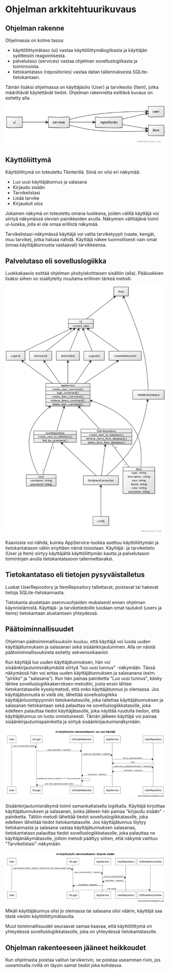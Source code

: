 # Ohjelman arkkitehtuurikuvaus

## Ohjelman rakenne

Ohjelmassa on kolme tasoa:
* käyttöliittymätaso (ui) vastaa käyttöliittymälogiikasta ja käyttäjän syötteisiin reagoimisesta.
* palvelutaso (services) vastaa ohjelman sovelluslogiikasta ja toiminnoista.
* tietokantataso (repositories) vastaa datan tallennuksesta SQLite-tietokantaan.

Tämän lisäksi ohjelmassa on käyttäjäolio (User) ja tarvikeolio (Item), jotka määrittävät käytettävät tiedot.
Ohjelman rakennetta esittävä kuvaus on esitetty alla.

![](./kuvat/ohjelman_rakenne.jpg)

## Käyttöliittymä

Käyttöliittymä on toteutettu Tkinterillä. Siinä on viisi eri näkymää:
* Luo uusi käyttäjätunnus ja salasana
* Kirjaudu sisään
* Tarvikelistasi
* Lisää tarvike
* Kirjauduit ulos

Jokainen näkymä on toteutettu omana luokkana, joiden välillä käyttäjä voi siirtyä näkymässä olevien painikkeiden avulla. Näkymien välittäjänä toimii ui-luokka, jolla ei ole omaa erillistä näkymää.

Tarvikelistasi-näkymässä käyttäjä voi valita tarviketyypit (vaate, kengät, muu tarvike), jotka haluaa nähdä. Käyttäjä näkee luonnollisesti vain omat (omaa käyttäjätunnusta vastaavat) tarvikkeensa.

## Palvelutaso eli sovelluslogiikka

Luokkakaavio esittää ohjelman yksityiskohtaisen sisällön (alla). Pääluokkien lisäksi siihen on sisällytetty muutama erillinen tärkeä metodi.

![](./kuvat/ot-harjoitustyo_luokkakaavio.jpg)

Kaaviosta voi nähdä, kuinka AppService-luokka asettuu käyttöliittymän ja tietokantatason väliin eriyttäen nämä toisistaan. Käyttäjä- ja tarviketieto (User ja Item) siirtyy käyttäjältä käyttöliittymän kautta ja palvelutason toimintojen avulla tietokantatasoon tallennettavaksi.

## Tietokantataso eli tietojen pysyväistalletus

Luokat UserRepository ja ItemRepository tallettavat, poistavat tai hakevat tietoja SQLite-tietokannasta.

Tietokanta alustetaan asennusohjeiden mukaisesti ennen ohjelman käynnistämistä.
Käyttäjä- ja tarviketiedoille luodaan omat taulukot (users ja items) tietokantaan alustamisen yhteydessä.

## Päätoiminnallisuudet

Ohjelman päätoiminnallisuuksiin kuuluu, että käyttäjä voi luoda uuden käyttäjätunnuksen ja salasanan
sekä sisäänkirjautuminen. Alla on näistä päätoiminnallisuuksista esitetty sekvenssikaaviot.

Kun käyttäjä luo uuden käyttäjätunnuksen, hän voi sisäänkirjautumisnäkymästä siirtyä "luo uusi tunnus" -näkymään.
Tässä näkymässä hän voi antaa uuden käyttäjätunnuksen ja salasanana (esim. "pirkko" ja "salasana").
Kun hän painaa painiketta "Luo uusi tunnus", käsky lähtee sovelluslogiikkakerroksen metodiin, josta
ensin lähtee tietokantatasolle kyselymetodi, että onko käyttäjätunnus jo olemassa. Jos käyttäjätunnusta
ei vielä ole, lähettää sovelluslogiikka käyttäjänluontipyynnön tietokantatasolle, joka tallettaa
käyttäjätunnuksen ja salasanan tietokantaan sekä palauttaa ne sovelluslogiikkatasolle, joka edelleen
palauttaa tiedot käyttäjätasolle, joka näyttää ruudulla tiedon, että käyttäjätunnus on luotu onnistuneesti.
Tämän jälkeen käyttäjä voi painaa sisäänkirjautumispainiketta ja siirtyä sisäänkirjautumisnäkymään.

![](./kuvat/ot-harjoitustyo_sekvenssikaavio.png)

Sisäänkirjautumisnäkymä toimii samankaltaisella logiikalla. Käyttäjä kirjoittaa käyttäjätunnuksen ja salasanan, jonka jälkeen hän painaa
"kirjaudu sisään" -painiketta. Tällöin metodi lähettää tiedot sovelluslogiikkatasolle, joka edelleen lähettää
tiedot tietokantatasolle. Jos käyttäjätunnus löytyy tietokannasta ja salasana vastaa käyttäjätunnuksen salasanaa,
tietokantataso palauttaa tiedot sovelluslogiikkatasolle, joka palauttaa ne käyttäjänäkymätasolle, jolloin
metodi päättyy siihen, että näkymä vaihtuu "Tarvikelistasi"-näkymään.

![](./kuvat/ot-harjoitustyo_sekvenssikaavio2.png)

Mikäli käyttäjätunnus olisi jo olemassa tai salasana olisi väärin, käyttäjä saa tästä viestin käyttöliittymätasolla.

Muut toiminnallisuudet seuraavat samaa kaavaa, että käyttöliittymä on yhteydessä sovelluslogiikkatasolle,
joka on yhteydessä tietokantatasolle.

## Ohjelman rakenteeseen jääneet heikkoudet

Kun ohjelmasta poistaa valitun tarvikerivin, se poistaa useamman rivin, jos useammalla rivillä on täysin samat tiedot joka kohdassa.
